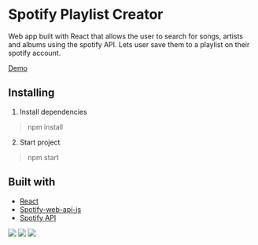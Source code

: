 # Spotify Playlist Creator

Web app built with React that allows the user to search for songs, artists and albums using the spotify API. Lets user save them to a playlist on their spotify account.

[Demo](https://reverent-khorana-e8a09e.netlify.app)

## Installing

1. Install dependencies

> npm install

2. Start project

> npm start

## Built with

- [React](https://reactjs.org/)
- [Spotify-web-api-js](https://github.com/JMPerez/spotify-web-api-js)
- [Spotify API](https://developer.spotify.com/documentation/web-api/)

<img src='https://media.discordapp.net/attachments/734243092961689744/745397481143140502/empty-demo.png?width=1249&height=576' >
<img src='https://media.discordapp.net/attachments/734243092961689744/745397486603993158/search-results.png?width=1249&height=576'>
<img src='https://media.discordapp.net/attachments/734243092961689744/745397484225953883/playlist-search.png?width=1249&height=576'>

